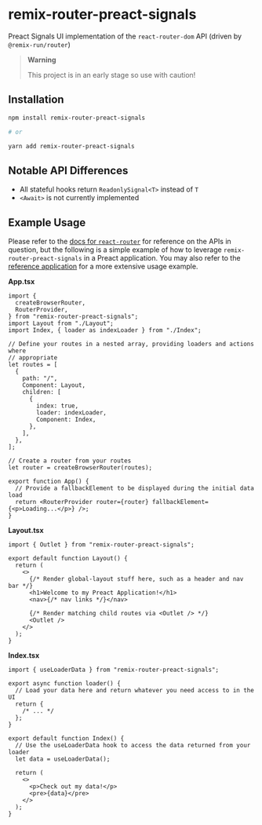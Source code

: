 # remix-router-preact-signals

Preact Signals UI implementation of the `react-router-dom` API (driven by `@remix-run/router`)

> **Warning**
>
> This project is in an early stage so use with caution!

## Installation

```bash
npm install remix-router-preact-signals

# or

yarn add remix-router-preact-signals
```

## Notable API Differences

- All stateful hooks return `ReadonlySignal<T>` instead of `T`
- `<Await>` is not currently implemented

## Example Usage

Please refer to the [docs for `react-router`][rr-docs] for reference on the APIs in question, but the following is a simple example of how to leverage `remix-router-preact-signals` in a Preact application. You may also refer to the [reference application][reference-app] for a more extensive usage example.

**App.tsx**

```tsx
import {
  createBrowserRouter,
  RouterProvider,
} from "remix-router-preact-signals";
import Layout from "./Layout";
import Index, { loader as indexLoader } from "./Index";

// Define your routes in a nested array, providing loaders and actions where
// appropriate
let routes = [
  {
    path: "/",
    Component: Layout,
    children: [
      {
        index: true,
        loader: indexLoader,
        Component: Index,
      },
    ],
  },
];

// Create a router from your routes
let router = createBrowserRouter(routes);

export function App() {
  // Provide a fallbackElement to be displayed during the initial data load
  return <RouterProvider router={router} fallbackElement={<p>Loading...</p>} />;
}
```

**Layout.tsx**

```tsx
import { Outlet } from "remix-router-preact-signals";

export default function Layout() {
  return (
    <>
      {/* Render global-layout stuff here, such as a header and nav bar */}
      <h1>Welcome to my Preact Application!</h1>
      <nav>{/* nav links */}</nav>

      {/* Render matching child routes via <Outlet /> */}
      <Outlet />
    </>
  );
}
```

**Index.tsx**

```tsx
import { useLoaderData } from "remix-router-preact-signals";

export async function loader() {
  // Load your data here and return whatever you need access to in the UI
  return {
    /* ... */
  };
}

export default function Index() {
  // Use the useLoaderData hook to access the data returned from your loader
  let data = useLoaderData();

  return (
    <>
      <p>Check out my data!</p>
      <pre>{data}</pre>
    </>
  );
}
```

[rr-docs]: https://reactrouter.com/en/main
[reference-app]: ./reference-app/
